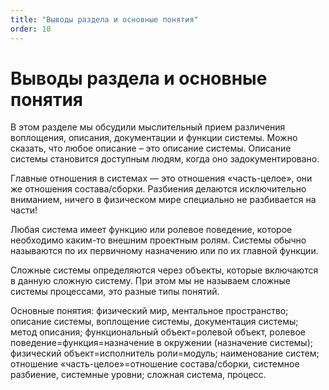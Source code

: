 ```yaml
---
title: "Выводы раздела и основные понятия"
order: 10
---
```


# Выводы раздела и основные понятия

В этом разделе мы обсудили мыслительный прием различения воплощения, описания, документации и функции системы. Можно сказать, что любое описание – это описание системы. Описание системы становится доступным людям, когда оно задокументировано.

Главные отношения в системах — это отношения «часть-целое», они же отношения состава/сборки. Разбиения делаются исключительно вниманием, ничего в физическом мире специально не разбивается на части!

Любая система имеет функцию или ролевое поведение, которое необходимо каким-то внешним проектным ролям. Системы обычно называются по их первичному назначению или по их главной функции.

Сложные системы определяются через объекты, которые включаются в данную сложную систему. При этом мы не называем сложные системы процессами, это разные типы понятий.

Основные понятия: физический мир, ментальное пространство; описание системы, воплощение системы, документация системы; метод описания; функциональный объект=ролевой объект, ролевое поведение=функция=назначение в окружении (назначение системы); физический объект=исполнитель роли=модуль; наименование систем; отношение «часть-целое»=отношение состава/сборки, системное разбиение, системные уровни; сложная система, процесс.